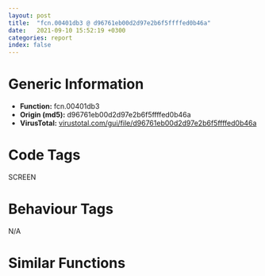 ```yaml
---
layout: post
title:  "fcn.00401db3 @ d96761eb00d2d97e2b6f5ffffed0b46a"
date:   2021-09-10 15:52:19 +0300
categories: report
index: false
---
```


# Generic Information
- **Function:** fcn.00401db3
- **Origin (md5):** d96761eb00d2d97e2b6f5ffffed0b46a
- **VirusTotal:** [virustotal.com/gui/file/d96761eb00d2d97e2b6f5ffffed0b46a][virustotal_ref]

# Code Tags
<span class="tag" id="SCREEN">SCREEN</span>


# Behaviour Tags
<span class="bhv-tag" id="na">N/A</span>

# Similar Functions
<script type="text/javascript" src="https://www.gstatic.com/charts/loader.js"></script>
<script type="text/javascript">

    google.charts.load('current', {'packages':['corechart']});
    google.charts.setOnLoadCallback(drawChart);

    function drawChart() {
    var data = new google.visualization.DataTable();
        data.addColumn('number', 'X');
        data.addColumn('number', 'Y');
        data.addColumn({type: 'string', role: 'tooltip', 'p': {'html': true}});
        data.addColumn({'type': 'string', 'role': 'style'});
        
        data.addRows([
    [-159.30259704589844, -653.2659301757812, '<b><a href="/report/fcn.00401db3@d96761eb00d2d97e2b6f5ffffed0b46a">fcn.00401db3</a><br>@d96761eb00d2d97e2b6f5ffffed0b46a</b><br>push ebp<br>mov ebp, esp<br>sub esp, 0x38<br>push ebx<br>push esi<br>mov esi, dword[ebp+8]<br>push edi<br>cmp byte[esi+0x3a], 0<br>jne 0x401f36<br>mov ebx, dword[ebp+0xc]<br>movzx eax, word[ebx+0x86]<br>mov dword[ebp-0x14], eax<br>lea eax, [ebp-0x34]<br>push eax<br>push dword[esi]<br>call dword[sym.imp.USER32.dll_GetClientRect]<br>mov ecx, dword[ebp-0x2c]<br>mov eax, dword[ebp-0x28]<br>mov edx, dword[esi+0x44]<br>mov edi, dword[esi+0x48]<br>mov dword[ebp+0x10], ecx<br>mov dword[ebp+0xc], eax<br>mov dword[ebp-8], edx<br>mov dword[ebp+8], edi<br>test ecx, ecx<br>je 0x43bd51<br>test eax, eax<br>je 0x43bd68<br>cmp dword[esi+0x19c], 0<br>jne 0x43bd7f<br>lea eax, [ebp-0x34]<br>push eax<br>push dword[ebx]<br>call dword[sym.imp.USER32.dll_GetWindowRect]<br>mov eax, dword[ebp-0x2c]<br>mov ecx, dword[ebp-0x34]<br>sub eax, ecx<br>mov edx, dword[ebp-0x28]<br>mov dword[ebp-0xc], eax<br>mov eax, dword[ebp-0x30]<br>sub edx, eax<br>mov dword[ebp-0x18], eax<br>lea eax, [ebp-0x1c]<br>push eax<br>push dword[esi]<br>mov dword[ebp-0x10], edx<br>mov dword[ebp-0x1c], ecx<br>call dword[sym.imp.USER32.dll_ScreenToClient]<br>mov edi, dword[ebp-0x1c]<br>mov eax, edi<br>imul eax, dword[ebp-8]<br>mov esi, dword[ebp-0x18]<br>mov ecx, dword[ebp-0x14]<br>cdq <br>idiv dword[ebp+0x10]<br>mov word[ebx+0x88], ax<br>mov eax, esi<br>imul eax, dword[ebp+8]<br>cdq <br>idiv dword[ebp+0xc]<br>mov word[ebx+0x8a], ax<br>mov eax, dword[ebp-0xc]<br>imul eax, dword[ebp-8]<br>cdq <br>idiv dword[ebp+0x10]<br>mov word[ebx+0x8c], ax<br>mov eax, dword[ebp-0x10]<br>imul eax, dword[ebp+8]<br>cdq <br>idiv dword[ebp+0xc]<br>mov word[ebx+0x8e], ax<br>test cx, cx<br>je 0x401f2d<br>test ecx, 0x100<br>je 0x401ed3<br>mov eax, dword[ebp-0xc]<br>mov word[ebx+0x8c], ax<br>test cl, 6<br>jne 0x401ed3<br>test cl, 8<br>jne 0x43bd91<br>mov eax, dword[ebp+0x10]<br>cdq <br>sub eax, edx<br>sar eax, 1<br>cmp edi, eax<br>jg 0x43bdaf<br>test ecx, 0x200<br>je 0x401f02<br>mov eax, dword[ebp-0x10]<br>mov word[ebx+0x8e], ax<br>test cl, 0x60<br>jne 0x401f02<br>test cl, cl<br>js 0x43bdd1<br>mov eax, dword[ebp+0xc]<br>cdq <br>sub eax, edx<br>sar eax, 1<br>cmp esi, eax<br>jg 0x43bdef<br>mov edx, dword[ebp+8]<br>mov eax, ecx<br>and eax, 2<br>jne 0x43be13<br>test cl, 4<br>jne 0x43be1f<br>mov eax, ecx<br>and eax, 0x20<br>jne 0x43be61<br>test cl, 0x40<br>jne 0x43be6d<br>pop edi<br>pop esi<br>pop ebx<br>mov esp, ebp<br>pop ebp<br>ret 0xc<br>mov edi, dword[ebp+0xc]<br>mov ax, word[esi+0x58]<br>cmp byte[edi+0x90], 7<br>mov word[edi+0x88], ax<br>mov ax, word[esi+0x5c]<br>mov word[edi+0x8a], ax<br>je 0x401fb7<br>mov ax, word[esi+0x60]<br>mov word[edi+0x8c], ax<br>mov ax, word[esi+0x64]<br>mov word[edi+0x8e], ax<br>lea eax, [ebp-0x24]<br>push eax<br>push dword[edi]<br>call dword[sym.imp.USER32.dll_GetClientRect]<br>or ebx, 0xffffffff<br>cmp dword[esi+0x58], ebx<br>je 0x401fbf<br>cmp dword[esi+0x5c], ebx<br>je 0x401fcc<br>lea eax, [ebp-0x24]<br>push eax<br>push dword[edi]<br>call dword[sym.imp.USER32.dll_GetWindowRect]<br>cmp dword[esi+0x60], ebx<br>je 0x43bd2d<br>cmp dword[esi+0x64], ebx<br>je 0x43bd3f<br>cmp byte[edi+0x90], 0<br>jne 0x401f2d<br>jmp 0x43bd3f<br>cmp byte[ebp+0x10], 0<br>je 0x401f6e<br>jmp 0x401f58<br>mov ax, word[ebp-0x24]<br>mov word[edi+0x88], ax<br>jmp 0x401f82<br>mov ax, word[ebp-0x20]<br>mov word[edi+0x8a], ax<br>jmp 0x401f87<br>mov eax, dword[ebp-0x1c]<br>sub eax, dword[ebp-0x24]<br>mov word[edi+0x8c], ax<br>jmp 0x401f9c<br>mov eax, dword[ebp-0x18]<br>sub eax, dword[ebp-0x20]<br>mov word[edi+0x8e], ax<br>jmp 0x401f2d<br>mov dword[ebp+0x10], 1<br>test edx, edx<br>je 0x401e02<br>mov dword[ebp+0x10], edx<br>jmp 0x401e02<br>mov dword[ebp+0xc], 1<br>test edi, edi<br>je 0x401e0a<br>mov dword[ebp+0xc], edi<br>jmp 0x401e0a<br>push 0xf<br>call dword[sym.imp.USER32.dll_GetSystemMetrics]<br>sub edi, eax<br>mov dword[ebp+8], edi<br>jmp 0x401e17<br>mov eax, dword[ebp-8]<br>mov ecx, edi<br>sub eax, dword[ebp+0x10]<br>cdq <br>sub eax, edx<br>sar eax, 1<br>sub ecx, eax<br>mov word[ebx+0x88], cx<br>mov ecx, dword[ebp-0x14]<br>jmp 0x401ed3<br>mov eax, edi<br>sub eax, dword[ebp+0x10]<br>add eax, dword[ebp-0xc]<br>imul eax, dword[ebp-8]<br>cdq <br>idiv dword[ebp+0x10]<br>sub eax, dword[ebp-0xc]<br>add eax, dword[ebp-8]<br>mov word[ebx+0x88], ax<br>jmp 0x401ed3<br>mov eax, dword[ebp+8]<br>mov ecx, esi<br>sub eax, dword[ebp+0xc]<br>cdq <br>sub eax, edx<br>sar eax, 1<br>sub ecx, eax<br>mov word[ebx+0x8a], cx<br>mov ecx, dword[ebp-0x14]<br>jmp 0x401f02<br>mov eax, esi<br>sub eax, dword[ebp+0xc]<br>add eax, dword[ebp-0x10]<br>imul eax, dword[ebp+8]<br>cdq <br>idiv dword[ebp+0xc]<br>mov edx, dword[ebp+8]<br>sub eax, dword[ebp-0x10]<br>add eax, edx<br>mov word[ebx+0x8a], ax<br>jmp 0x401f05<br>mov word[ebx+0x88], di<br>jmp 0x401f10<br>test ax, ax<br>je 0x43be43<br>sub di, word[ebx+0x88]<br>sub di, word[ebp+0x10]<br>add di, word[ebp-8]<br>add di, word[ebp-0xc]<br>mov word[ebx+0x8c], di<br>jmp 0x401f19<br>sub edi, dword[ebp+0x10]<br>sub di, word[ebx+0x8c]<br>add di, word[ebp-8]<br>add di, word[ebp-0xc]<br>mov word[ebx+0x88], di<br>jmp 0x401f19<br>mov word[ebx+0x8a], si<br>jmp 0x401f24<br>test ax, ax<br>je 0x43be90<br>sub si, word[ebx+0x8a]<br>sub si, word[ebp+0xc]<br>add si, dx<br>add si, word[ebp-0x10]<br>mov word[ebx+0x8e], si<br>jmp 0x401f2d<br>sub si, word[ebx+0x8e]<br>sub si, word[ebp+0xc]<br>add si, dx<br>add si, word[ebp-0x10]<br>mov word[ebx+0x8a], si<br>jmp 0x401f2d<br><eoc> ', 'point { fill-color: #e0440e; }'],
[159.30247497558594, 653.2659301757812, '<b><a href="/report/fcn.0048adf1@d96761eb00d2d97e2b6f5ffffed0b46a">fcn.0048adf1</a><br>@d96761eb00d2d97e2b6f5ffffed0b46a</b><br>push ebp<br>mov ebp, esp<br>sub esp, 0x20<br>push ebx<br>mov ebx, dword[ebp+8]<br>or eax, 0xffffffff<br>push esi<br>push edi<br>or edi, eax<br>mov dword[ebp-8], eax<br>mov ecx, dword[ebx]<br>lea eax, [ebp+0xc]<br>push eax<br>mov eax, dword[0x4c6810]<br>mov dword[ebp-0xc], edi<br>mov eax, dword[eax+ecx*4]<br>mov eax, dword[eax]<br>push dword[eax]<br>call dword[sym.imp.USER32.dll_ClientToScreen]<br>mov eax, dword[0x4c6814]<br>xor esi, esi<br>mov dword[ebp-0x10], eax<br>test eax, eax<br>jle 0x48af0f<br>mov eax, dword[0x4c6810]<br>mov eax, dword[eax+esi*4]<br>mov edx, dword[eax]<br>mov dword[ebp+8], edx<br>test edx, edx<br>je 0x48aee9<br>push 3<br>pop edi<br>cmp dword[0x4c6834], edi<br>jl 0x48aee9<br>mov eax, dword[0x4c6824]<br>mov eax, dword[eax+edi*4]<br>mov ecx, dword[eax]<br>test ecx, ecx<br>je 0x48aedc<br>mov eax, dword[ecx+4]<br>cmp eax, dword[edx+4]<br>jne 0x48aedc<br>test byte[ecx+0x92], 0x20<br>jne 0x48aedc<br>mov al, byte[ecx+0x93]<br>cmp al, 0xff<br>je 0x48ae8a<br>movzx eax, al<br>cmp eax, dword[edx+0x190]<br>jne 0x48aedc<br>lea eax, [ebp-0x20]<br>push eax<br>push dword[ecx]<br>call dword[sym.imp.USER32.dll_GetWindowRect]<br>push dword[ebp+0x10]<br>lea eax, [ebp-0x20]<br>push dword[ebp+0xc]<br>push eax<br>call dword[sym.imp.USER32.dll_PtInRect]<br>test eax, eax<br>je 0x48aed9<br>cmp dword[ebx], esi<br>je 0x48aeb5<br>mov ecx, esi<br>mov dword[ebp-0xc], ecx<br>jmp 0x48aeb8<br>mov ecx, dword[ebp-0xc]<br>mov eax, dword[0x4c6824]<br>mov eax, dword[eax+edi*4]<br>mov eax, dword[eax]<br>test byte[eax+0x92], 8<br>jne 0x48af05<br>cmp dword[ebp-8], 0<br>mov edx, dword[ebp+8]<br>jge 0x48aedc<br>mov dword[ebp-8], edi<br>jmp 0x48aedc<br>mov edx, dword[ebp+8]<br>inc edi<br>cmp edi, dword[0x4c6834]<br>jle 0x48ae56<br>inc esi<br>cmp esi, dword[ebp-0x10]<br>jl 0x48ae32<br>mov eax, dword[ebp-8]<br>test eax, eax<br>js 0x48af0f<br>mov edi, dword[ebp-0xc]<br>test edi, edi<br>js 0x48af1a<br>mov dword[ebx], edi<br>jmp 0x48af1a<br>cmp dword[ebx], esi<br>je 0x48af0b<br>mov dword[ebx], ecx<br>mov eax, edi<br>jmp 0x48af1a<br>push 0<br>call dword[sym.imp.USER32.dll_MessageBeep]<br>or eax, 0xffffffff<br>pop edi<br>pop esi<br>pop ebx<br>mov esp, ebp<br>pop ebp<br>ret 0xc<br><eoc> ', 'null'],

        ]);

    var options = {
        title: 'Similarity Plot',
        legend: 'none',
        colors: ['#dedbd9', '#e6693e', '#ec8f6e', '#f3b49f', '#f6c7b6'],
        tooltip: {isHtml: true, trigger: 'both'},
        explorer: {
        actions: ["dragToZoom", "rightClickToReset"],
        },
        chartArea: {
        width: '80%',
        height: '80%'
        },
        width: '100%',
        height: '100%'
    };

    var chart = new google.visualization.ScatterChart(document.getElementById('chart_div'));

    chart.draw(data, options);
    }
    
</script>


<div id="chart_div" style="width: 100%px; height: 100%;"></div>

# Disassembled Code
{% highlight nasm %}

push ebp
mov ebp, esp
sub esp, 0x38
push ebx
push esi
mov esi, dword[ebp+8]
push edi
cmp byte[esi+0x3a], 0
jne 0x401f36
mov ebx, dword[ebp+0xc]
movzx eax, word[ebx+0x86]
mov dword[ebp-0x14], eax
lea eax, [ebp-0x34]
push eax
push dword[esi]
call dword[sym.imp.USER32.dll_GetClientRect]
mov ecx, dword[ebp-0x2c]
mov eax, dword[ebp-0x28]
mov edx, dword[esi+0x44]
mov edi, dword[esi+0x48]
mov dword[ebp+0x10], ecx
mov dword[ebp+0xc], eax
mov dword[ebp-8], edx
mov dword[ebp+8], edi
test ecx, ecx
je 0x43bd51
test eax, eax
je 0x43bd68
cmp dword[esi+0x19c], 0
jne 0x43bd7f
lea eax, [ebp-0x34]
push eax
push dword[ebx]
call dword[sym.imp.USER32.dll_GetWindowRect]
mov eax, dword[ebp-0x2c]
mov ecx, dword[ebp-0x34]
sub eax, ecx
mov edx, dword[ebp-0x28]
mov dword[ebp-0xc], eax
mov eax, dword[ebp-0x30]
sub edx, eax
mov dword[ebp-0x18], eax
lea eax, [ebp-0x1c]
push eax
push dword[esi]
mov dword[ebp-0x10], edx
mov dword[ebp-0x1c], ecx
call dword[sym.imp.USER32.dll_ScreenToClient]
mov edi, dword[ebp-0x1c]
mov eax, edi
imul eax, dword[ebp-8]
mov esi, dword[ebp-0x18]
mov ecx, dword[ebp-0x14]
cdq
idiv dword[ebp+0x10]
mov word[ebx+0x88], ax
mov eax, esi
imul eax, dword[ebp+8]
cdq
idiv dword[ebp+0xc]
mov word[ebx+0x8a], ax
mov eax, dword[ebp-0xc]
imul eax, dword[ebp-8]
cdq
idiv dword[ebp+0x10]
mov word[ebx+0x8c], ax
mov eax, dword[ebp-0x10]
imul eax, dword[ebp+8]
cdq
idiv dword[ebp+0xc]
mov word[ebx+0x8e], ax
test cx, cx
je 0x401f2d
test ecx, 0x100
je 0x401ed3
mov eax, dword[ebp-0xc]
mov word[ebx+0x8c], ax
test cl, 6
jne 0x401ed3
test cl, 8
jne 0x43bd91
mov eax, dword[ebp+0x10]
cdq
sub eax, edx
sar eax, 1
cmp edi, eax
jg 0x43bdaf
test ecx, 0x200
je 0x401f02
mov eax, dword[ebp-0x10]
mov word[ebx+0x8e], ax
test cl, 0x60
jne 0x401f02
test cl, cl
js 0x43bdd1
mov eax, dword[ebp+0xc]
cdq
sub eax, edx
sar eax, 1
cmp esi, eax
jg 0x43bdef
mov edx, dword[ebp+8]
mov eax, ecx
and eax, 2
jne 0x43be13
test cl, 4
jne 0x43be1f
mov eax, ecx
and eax, 0x20
jne 0x43be61
test cl, 0x40
jne 0x43be6d
pop edi
pop esi
pop ebx
mov esp, ebp
pop ebp
ret 0xc
mov edi, dword[ebp+0xc]
mov ax, word[esi+0x58]
cmp byte[edi+0x90], 7
mov word[edi+0x88], ax
mov ax, word[esi+0x5c]
mov word[edi+0x8a], ax
je 0x401fb7
mov ax, word[esi+0x60]
mov word[edi+0x8c], ax
mov ax, word[esi+0x64]
mov word[edi+0x8e], ax
lea eax, [ebp-0x24]
push eax
push dword[edi]
call dword[sym.imp.USER32.dll_GetClientRect]
or ebx, 0xffffffff
cmp dword[esi+0x58], ebx
je 0x401fbf
cmp dword[esi+0x5c], ebx
je 0x401fcc
lea eax, [ebp-0x24]
push eax
push dword[edi]
call dword[sym.imp.USER32.dll_GetWindowRect]
cmp dword[esi+0x60], ebx
je 0x43bd2d
cmp dword[esi+0x64], ebx
je 0x43bd3f
cmp byte[edi+0x90], 0
jne 0x401f2d
jmp 0x43bd3f
cmp byte[ebp+0x10], 0
je 0x401f6e
jmp 0x401f58
mov ax, word[ebp-0x24]
mov word[edi+0x88], ax
jmp 0x401f82
mov ax, word[ebp-0x20]
mov word[edi+0x8a], ax
jmp 0x401f87
mov eax, dword[ebp-0x1c]
sub eax, dword[ebp-0x24]
mov word[edi+0x8c], ax
jmp 0x401f9c
mov eax, dword[ebp-0x18]
sub eax, dword[ebp-0x20]
mov word[edi+0x8e], ax
jmp 0x401f2d
mov dword[ebp+0x10], 1
test edx, edx
je 0x401e02
mov dword[ebp+0x10], edx
jmp 0x401e02
mov dword[ebp+0xc], 1
test edi, edi
je 0x401e0a
mov dword[ebp+0xc], edi
jmp 0x401e0a
push 0xf
call dword[sym.imp.USER32.dll_GetSystemMetrics]
sub edi, eax
mov dword[ebp+8], edi
jmp 0x401e17
mov eax, dword[ebp-8]
mov ecx, edi
sub eax, dword[ebp+0x10]
cdq
sub eax, edx
sar eax, 1
sub ecx, eax
mov word[ebx+0x88], cx
mov ecx, dword[ebp-0x14]
jmp 0x401ed3
mov eax, edi
sub eax, dword[ebp+0x10]
add eax, dword[ebp-0xc]
imul eax, dword[ebp-8]
cdq
idiv dword[ebp+0x10]
sub eax, dword[ebp-0xc]
add eax, dword[ebp-8]
mov word[ebx+0x88], ax
jmp 0x401ed3
mov eax, dword[ebp+8]
mov ecx, esi
sub eax, dword[ebp+0xc]
cdq
sub eax, edx
sar eax, 1
sub ecx, eax
mov word[ebx+0x8a], cx
mov ecx, dword[ebp-0x14]
jmp 0x401f02
mov eax, esi
sub eax, dword[ebp+0xc]
add eax, dword[ebp-0x10]
imul eax, dword[ebp+8]
cdq
idiv dword[ebp+0xc]
mov edx, dword[ebp+8]
sub eax, dword[ebp-0x10]
add eax, edx
mov word[ebx+0x8a], ax
jmp 0x401f05
mov word[ebx+0x88], di
jmp 0x401f10
test ax, ax
je 0x43be43
sub di, word[ebx+0x88]
sub di, word[ebp+0x10]
add di, word[ebp-8]
add di, word[ebp-0xc]
mov word[ebx+0x8c], di
jmp 0x401f19
sub edi, dword[ebp+0x10]
sub di, word[ebx+0x8c]
add di, word[ebp-8]
add di, word[ebp-0xc]
mov word[ebx+0x88], di
jmp 0x401f19
mov word[ebx+0x8a], si
jmp 0x401f24
test ax, ax
je 0x43be90
sub si, word[ebx+0x8a]
sub si, word[ebp+0xc]
add si, dx
add si, word[ebp-0x10]
mov word[ebx+0x8e], si
jmp 0x401f2d
sub si, word[ebx+0x8e]
sub si, word[ebp+0xc]
add si, dx
add si, word[ebp-0x10]
mov word[ebx+0x8a], si
jmp 0x401f2d

{% endhighlight %}

[virustotal_ref]: https://www.virustotal.com/gui/file/d96761eb00d2d97e2b6f5ffffed0b46a